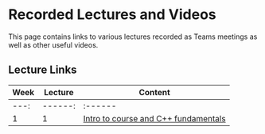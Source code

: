 # Recorded Lectures and Videos

This page contains links to various lectures recorded as Teams meetings as well as other useful videos.

## Lecture Links

|Week|Lecture|Content|
|----|-------|-------|
|---:|------:|:------|
| 1  | 1     | [Intro to course and C++ fundamentals](https://livemissouristate.sharepoint.com/:v:/r/sites/CSC232-2023-FALL-DAEHN302/Shared%20Documents/Lectures/Recordings/CSC232%20-%20Lecture%201-20230821_122047-Meeting%20Recording.mp4?csf=1&web=1&e=2PhNmp&nav=eyJyZWZlcnJhbEluZm8iOnsicmVmZXJyYWxBcHAiOiJTdHJlYW1XZWJBcHAiLCJyZWZlcnJhbFZpZXciOiJTaGFyZURpYWxvZyIsInJlZmVycmFsQXBwUGxhdGZvcm0iOiJXZWIiLCJyZWZlcnJhbE1vZGUiOiJ2aWV3In19)

